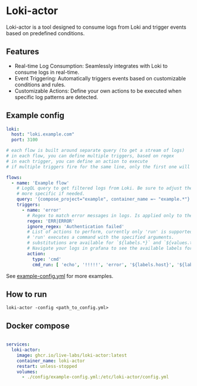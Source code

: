 # Loki-actor

Loki-actor is a tool designed to consume logs from Loki and trigger events based on predefined conditions.

## Features
- Real-time Log Consumption: Seamlessly integrates with Loki to consume logs in real-time.
- Event Triggering: Automatically triggers events based on customizable conditions and rules.
- Customizable Actions: Define your own actions to be executed when specific log patterns are detected.

## Example config

```yaml
loki:
  host: "loki.example.com"
  port: 3100

# each flow is built around separate query (to get a stream of logs)
# in each flow, you can define multiple triggers, based on regex
# in each trigger, you can define an action to execute
# if multiple triggers fire for the same line, only the first one will be run

flows:
  - name: 'Example flow'
    # LogQL query to get filtered logs from Loki. Be sure to adjust the query to match your log structure and make it
    # more specific if needed.
    query: '{compose_project="example", container_name =~ "example.*"}'
    triggers:
      - name: 'error'
        # Regex to match error messages in logs. Is applied only to the message part of the log.
        regex: 'ERR|ERROR'
        ignore_regex: 'Authentication failed'
        # List of actions to perform, currently only 'run' is supported.
        # 'run' executes a command with the specified arguments.
        # substitutions are available for `${labels.*}` and `${values.ts} and ${values.message}`
        # Navigate your logs in grafana to see the available labels for your project
        action:
          type: 'cmd'
          cmd_run: [ 'echo', '!!!!!', 'error', '${labels.host}', '${labels.container_name}', '${values.message}' ]
```

See [example-config.yml](example-config.yml) for more examples.

## How to run

`loki-actor -config <path_to_config.yml>`

## Docker compose

```yaml

services:
  loki-actor:
    image: ghcr.io/live-labs/loki-actor:latest
    container_name: loki-actor
    restart: unless-stopped
    volumes:
      - ./config/example-config.yml:/etc/loki-actor/config.yml
```

